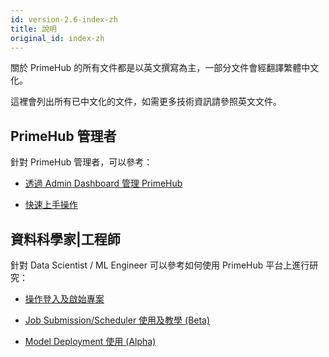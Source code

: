 ```yaml
---
id: version-2.6-index-zh
title: 說明
original_id: index-zh
---
```


關於 PrimeHub 的所有文件都是以英文撰寫為主，一部分文件會經翻譯繁體中文化。

這裡會列出所有已中文化的文件，如需更多技術資訊請參照英文文件。

## PrimeHub 管理者

針對 PrimeHub 管理者，可以參考：

+ [透過 Admin Dashboard 管理 PrimeHub](zh-tw/guide_manual/admin-system-cht)

+ [快速上手操作](zh-tw/quickstart/login-portal-admin)

## 資料科學家|工程師

針對 Data Scientist / ML Engineer 可以參考如何使用 PrimeHub 平台上進行研究：

+ [操作登入及啟始專案](zh-tw/quickstart/login-portal-user)

+ [Job Submission/Scheduler 使用及教學 (Beta)](zh-tw/job-submission-cht)

+ [Model Deployment 使用 (Alpha)](zh-tw/model-deployment-feature)

